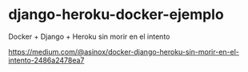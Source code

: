 # django-heroku-docker-ejemplo
Docker + Django + Heroku sin morir en el intento

https://medium.com/@asinox/docker-django-heroku-sin-morir-en-el-intento-2486a2478ea7
